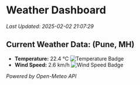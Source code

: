 
# Weather Dashboard

_Last Updated: 2025-02-02 21:07:29_

## Current Weather Data: (Pune, MH)
- **Temperature:** 22.4 °C ![Temperature Badge](https://img.shields.io/badge/Temperature-Medium%20Temp-green)
- **Wind Speed:** 2.6 km/h ![Wind Speed Badge](https://img.shields.io/badge/Wind%20Speed-Low%20Wind-blue)

*Powered by Open-Meteo API*
